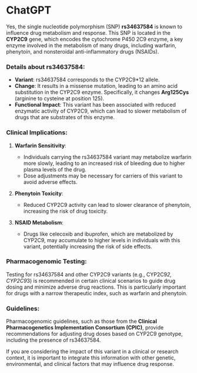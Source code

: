 # ChatGPT

Yes, the single nucleotide polymorphism (SNP) **rs34637584** is known to influence drug metabolism and response. This SNP is located in the **CYP2C9** gene, which encodes the cytochrome P450 2C9 enzyme, a key enzyme involved in the metabolism of many drugs, including warfarin, phenytoin, and nonsteroidal anti-inflammatory drugs (NSAIDs).

### Details about rs34637584:
- **Variant**: rs34637584 corresponds to the CYP2C9*12 allele.
- **Change**: It results in a missense mutation, leading to an amino acid substitution in the CYP2C9 enzyme. Specifically, it changes **Arg125Cys** (arginine to cysteine at position 125).
- **Functional Impact**: This variant has been associated with reduced enzymatic activity of CYP2C9, which can lead to slower metabolism of drugs that are substrates of this enzyme.

### Clinical Implications:
1. **Warfarin Sensitivity**:
   - Individuals carrying the rs34637584 variant may metabolize warfarin more slowly, leading to an increased risk of bleeding due to higher plasma levels of the drug.
   - Dose adjustments may be necessary for carriers of this variant to avoid adverse effects.

2. **Phenytoin Toxicity**:
   - Reduced CYP2C9 activity can lead to slower clearance of phenytoin, increasing the risk of drug toxicity.

3. **NSAID Metabolism**:
   - Drugs like celecoxib and ibuprofen, which are metabolized by CYP2C9, may accumulate to higher levels in individuals with this variant, potentially increasing the risk of side effects.

### Pharmacogenomic Testing:
Testing for rs34637584 and other CYP2C9 variants (e.g., CYP2C9*2, CYP2C9*3) is recommended in certain clinical scenarios to guide drug dosing and minimize adverse drug reactions. This is particularly important for drugs with a narrow therapeutic index, such as warfarin and phenytoin.

### Guidelines:
Pharmacogenomic guidelines, such as those from the **Clinical Pharmacogenetics Implementation Consortium (CPIC)**, provide recommendations for adjusting drug doses based on CYP2C9 genotype, including the presence of rs34637584.

If you are considering the impact of this variant in a clinical or research context, it is important to integrate this information with other genetic, environmental, and clinical factors that may influence drug response.